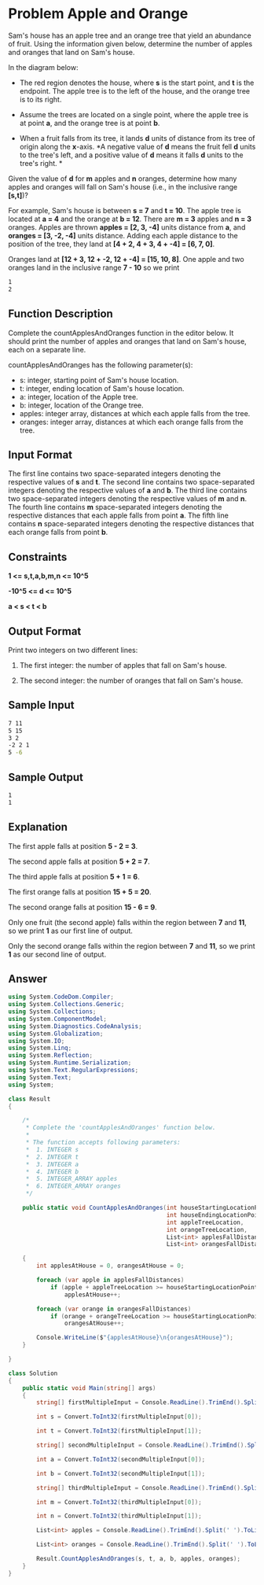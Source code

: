 # Problem Apple and Orange

Sam's house has an apple tree and an orange tree that yield an abundance of fruit. Using the information given below, determine the number of apples and oranges that land on Sam's house.

In the diagram below:

- The red region denotes the house, where <b>s</b> is the start point, and <b>t</b> is the endpoint. The apple tree is to the left of the house, and the orange tree is to its right.

- Assume the trees are located on a single point, where the apple tree is at point <b>a</b>, and the orange tree is at point <b>b</b>.

- When a fruit falls from its tree, it lands <b>d</b> units of distance from its tree of origin along the <b>x</b>-axis. *A negative value of <b>d</b> means the fruit fell <b>d</b> units to the tree's left, and a positive value of <b>d</b> means it falls <b>d</b> units to the tree's right. *

Given the value of <b>d</b> for <b>m</b> apples and <b>n</b> oranges, determine how many apples and oranges will fall on Sam's house (i.e., in the inclusive range <b>[s,t]</b>)?

For example, Sam's house is between <b>s = 7</b> and <b>t = 10</b>. The apple tree is located at <b>a = 4</b> and the orange at <b>b = 12</b>. There are <b>m = 3</b> apples and <b>n = 3</b> oranges. Apples are thrown <b>apples = [2, 3, -4]</b> units distance from <b>a</b>, and <b>oranges = [3, -2, -4]</b> units distance. Adding each apple distance to the position of the tree, they land at <b>[4 + 2, 4 + 3, 4 + -4] = [6, 7, 0]</b>.

Oranges land at <b>[12 + 3, 12 + -2, 12 + -4] = [15, 10, 8]</b>. One apple and two oranges land in the inclusive range <b>7 - 10</b> so we print

```bash
1
2
```

## Function Description

Complete the countApplesAndOranges function in the editor below. It should print the number of apples and oranges that land on Sam's house, each on a separate line.

countApplesAndOranges has the following parameter(s):

- s: integer, starting point of Sam's house location.
- t: integer, ending location of Sam's house location.
- a: integer, location of the Apple tree.
- b: integer, location of the Orange tree.
- apples: integer array, distances at which each apple falls from the tree.
- oranges: integer array, distances at which each orange falls from the tree.

## Input Format

The first line contains two space-separated integers denoting the respective values of <b>s</b> and <b>t</b>.
The second line contains two space-separated integers denoting the respective values of <b>a</b> and <b>b</b>.
The third line contains two space-separated integers denoting the respective values of <b>m</b> and <b>n</b>.
The fourth line contains <b>m</b> space-separated integers denoting the respective distances that each apple falls from point <b>a</b>.
The fifth line contains <b>n</b> space-separated integers denoting the respective distances that each orange falls from point <b>b</b>.

## Constraints
<b>
1 <= s,t,a,b,m,n <= 10^5

-10^5 <= d <= 10^5

a < s < t < b
</b>

## Output Format

Print two integers on two different lines:

 1. The first integer: the number of apples that fall on Sam's house.

 2. The second integer: the number of oranges that fall on Sam's house.

## Sample Input
```bash
7 11
5 15
3 2
-2 2 1
5 -6
```

## Sample Output
```bash
1
1
```

## Explanation
The first apple falls at position <b>5 - 2 = 3</b>.

The second apple falls at position <b>5 + 2 = 7</b>.

The third apple falls at position <b>5 + 1 = 6</b>.

The first orange falls at position <b>15 + 5 = 20</b>.

The second orange falls at position <b>15 - 6 = 9</b>.

Only one fruit (the second apple) falls within the region between <b>7</b> and <b>11</b>, so we print <b>1</b> as our first line of output.

Only the second orange falls within the region between <b>7</b> and <b>11</b>, so we print <b>1</b> as our second line of output.

## Answer 
```cs
using System.CodeDom.Compiler;
using System.Collections.Generic;
using System.Collections;
using System.ComponentModel;
using System.Diagnostics.CodeAnalysis;
using System.Globalization;
using System.IO;
using System.Linq;
using System.Reflection;
using System.Runtime.Serialization;
using System.Text.RegularExpressions;
using System.Text;
using System;

class Result
{

    /*
     * Complete the 'countApplesAndOranges' function below.
     *
     * The function accepts following parameters:
     *  1. INTEGER s
     *  2. INTEGER t
     *  3. INTEGER a
     *  4. INTEGER b
     *  5. INTEGER_ARRAY apples
     *  6. INTEGER_ARRAY oranges
     */

    public static void CountApplesAndOranges(int houseStartingLocationPoint,
                                             int houseEndingLocationPoint, 
                                             int appleTreeLocation, 
                                             int orangeTreeLocation, 
                                             List<int> applesFallDistances, 
                                             List<int> orangesFallDistances)

    {
        int applesAtHouse = 0, orangesAtHouse = 0;

        foreach (var apple in applesFallDistances)
            if (apple + appleTreeLocation >= houseStartingLocationPoint && apple + appleTreeLocation <= houseEndingLocationPoint)
                applesAtHouse++;

        foreach (var orange in orangesFallDistances)
            if (orange + orangeTreeLocation >= houseStartingLocationPoint && orange + orangeTreeLocation <= houseEndingLocationPoint)
                orangesAtHouse++;

        Console.WriteLine($"{applesAtHouse}\n{orangesAtHouse}");
    }

}

class Solution
{
    public static void Main(string[] args)
    {
        string[] firstMultipleInput = Console.ReadLine().TrimEnd().Split(' ');

        int s = Convert.ToInt32(firstMultipleInput[0]);

        int t = Convert.ToInt32(firstMultipleInput[1]);

        string[] secondMultipleInput = Console.ReadLine().TrimEnd().Split(' ');

        int a = Convert.ToInt32(secondMultipleInput[0]);

        int b = Convert.ToInt32(secondMultipleInput[1]);

        string[] thirdMultipleInput = Console.ReadLine().TrimEnd().Split(' ');

        int m = Convert.ToInt32(thirdMultipleInput[0]);

        int n = Convert.ToInt32(thirdMultipleInput[1]);

        List<int> apples = Console.ReadLine().TrimEnd().Split(' ').ToList().Select(applesTemp => Convert.ToInt32(applesTemp)).ToList();

        List<int> oranges = Console.ReadLine().TrimEnd().Split(' ').ToList().Select(orangesTemp => Convert.ToInt32(orangesTemp)).ToList();

        Result.CountApplesAndOranges(s, t, a, b, apples, oranges);
    }
}
```